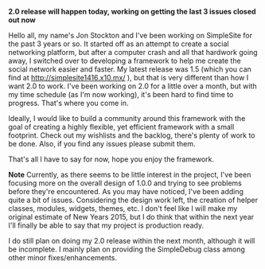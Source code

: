 **2.0 release will happen today, working on getting the last 3 issues closed out now**

Hello all, my name's Jon Stockton and I've been working on SimpleSite for the past 3 years or so.  It started off as an attempt to create a social networking platform, but after a computer crash and all that hardwork going away, I switched over to developing a framework to help me create the social network easier and faster.  My latest release was 1.5 (which you can find at http://simplesite1416.x10.mx/ ), but that is very different than how I want 2.0 to work.  I've been working on 2.0 for a little over a month, but with my time schedule (as I'm now working), it's been hard to find time to progress.  That's where you come in.

Ideally, I would like to build a community around this framework with the goal of creating a highly flexible, yet efficient framework with a small footprint.  Check out my wishlists and the backlog, there's plenty of work to be done.  Also, if you find any issues please submit them.

That's all I have to say for now, hope you enjoy the framework.


**Note** Currently, as there seems to be little interest in the project, I've been focusing more on the overall design of 1.0.0 and trying to see problems before they're encountered.  As you may have noticed, I've been adding quite a bit of issues.  Considering the design work left, the creation of helper classes, modules, widgets, themes, etc. I don't feel like I will make my original estimate of New Years 2015, but I do think that within the next year I'll finally be able to say that my project is production ready.

I do still plan on doing my 2.0 release within the next month, although it will be incomplete.  I mainly plan on providing the SimpleDebug class among other minor fixes/enhancements.
